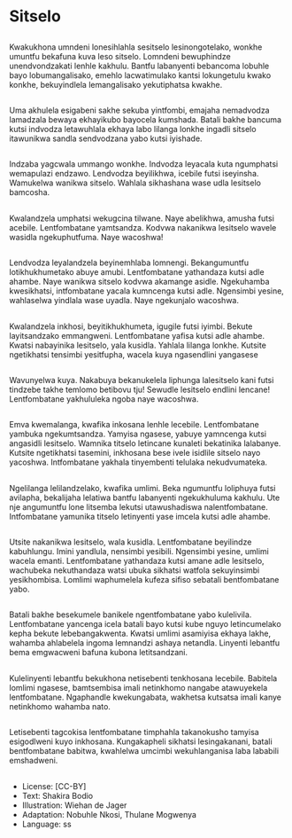 # Sitselo

##
Kwakukhona umndeni
lonesihlahla sesitselo
lesinongotelako, wonkhe
umuntfu bekafuna kuva leso
sitselo.
Lomndeni bewuphindze
unendvondzakati lenhle
kakhulu. Bantfu labanyenti
bebancoma lobuhle bayo
lobumangalisako, emehlo
lacwatimulako kantsi
lokungetulu kwako konkhe,
bekuyindlela lemangalisako
yekutiphatsa kwakhe.

##
Uma akhulela esigabeni sakhe
sekuba yintfombi, emajaha
nemadvodza lamadzala bewaya
ekhayikubo bayocela
kumshada.
Batali bakhe bancuma kutsi
indvodza letawuhlala ekhaya
labo lilanga lonkhe ingadli
sitselo itawunikwa sandla
sendvodzana yabo kutsi
iyishade.

##
Indzaba yagcwala ummango
wonkhe. Indvodza leyacala kuta
ngumphatsi wemapulazi
endzawo. Lendvodza
beyilikhwa, icebile futsi
iseyinsha. Wamukelwa wanikwa
sitselo.
Wahlala sikhashana wase udla
lesitselo bamcosha.

##
Kwalandzela umphatsi
wekugcina tilwane. Naye
abelikhwa, amusha futsi
acebile. Lentfombatane
yamtsandza. Kodvwa
nakanikwa lesitselo wavele
wasidla ngekuphutfuma. Naye
wacoshwa!

##
Lendvodza leyalandzela
beyinemhlaba lomnengi.
Bekangumuntfu
lotikhukhumetako abuye amubi.
Lentfombatane yathandaza
kutsi adle ahambe. Naye
wanikwa sitselo kodvwa
akamange asidle. Ngekuhamba
kwesikhatsi, intfombatane
yacala kumncenga kutsi adle.
Ngensimbi yesine, wahlaselwa
yindlala wase uyadla. Naye
ngekunjalo wacoshwa.

##
Kwalandzela inkhosi,
beyitikhukhumeta, igugile futsi
iyimbi. Bekute layitsandzako
emmangweni. Lentfombatane
yafisa kutsi adle ahambe.
Kwatsi nabayinika lesitselo, yala
kusidla. Yahlala lilanga lonkhe.
Kutsite ngetikhatsi tensimbi
yesitfupha, wacela kuya
ngasendlini yangasese

##
Wavunyelwa kuya.
Nakabuya bekanukelela liphunga lalesitselo kani futsi
tindzebe takhe temlomo betibovu tju! Sewudle lesitselo
endlini lencane!
Lentfombatane yakhululeka ngoba naye wacoshwa.

##
Emva kwemalanga, kwafika
inkosana lenhle lecebile.
Lentfombatane yambuka
ngekumtsandza.
Yamyisa ngasese, yabuye
yamncenga kutsi angasidli
lesitselo. Wamnika titselo
letincane kunaleti bekatinika
lalabanye. Kutsite ngetikhatsi
tasemini, inkhosana bese ivele
isidlile sitselo nayo yacoshwa.
Intfombatane yakhala
tinyembenti telulaka
nekudvumateka.

##
Ngelilanga lelilandzelako,
kwafika umlimi. Beka
ngumuntfu loliphuya futsi
avilapha, bekalijaha lelatiwa
bantfu labanyenti
ngekukhuluma kakhulu. Ute nje
angumuntfu lone litsemba
lekutsi utawushadiswa
nalentfombatane. Intfombatane
yamunika titselo letinyenti yase
imcela kutsi adle ahambe.

##
Utsite nakanikwa lesitselo, wala kusidla. Lentfombatane
beyilindze kabuhlungu. Imini yandlula, nensimbi yesibili.
Ngensimbi yesine, umlimi wacela emanti. Lentfombatane
yathandaza kutsi amane adle lesitselo, wachubeka
nekuthandaza watsi ubuka sikhatsi watfola sekuyinsimbi
yesikhombisa. Lomlimi waphumelela kufeza sifiso sebatali
bentfombatane yabo.

##
Batali bakhe besekumele
banikele ngentfombatane yabo
kulelivila. Lentfombatane
yancenga icela batali bayo kutsi
kube nguyo letincumelako
kepha bekute
lebebangakwenta.
Kwatsi umlimi asamiyisa
ekhaya lakhe, wahamba
ahlabelela ingoma lemnandzi
ashaya netandla. Linyenti
lebantfu bema emgwacweni
bafuna kubona letitsandzani.

##
Kulelinyenti lebantfu bekukhona
netisebenti tenkhosana
lecebile. Babitela lomlimi
ngasese, bamtsembisa imali
netinkhomo nangabe
atawuyekela lentfombatane.
Ngaphandle kwekungabata,
wakhetsa kutsatsa imali kanye
netinkhomo wahamba nato.

##
Letisebenti tagcokisa
lentfombatane timphahla
takanokusho tamyisa
esigodlweni kuyo inkhosana.
Kungakapheli sikhatsi
lesingakanani, batali
bentfombatane babitwa,
kwahlelwa umcimbi
wekuhlanganisa laba lababili
emshadweni.

##
* License: [CC-BY]
* Text: Shakira Bodio
* Illustration: Wiehan de Jager
* Adaptation: Nobuhle Nkosi, Thulane Mogwenya
* Language: ss
